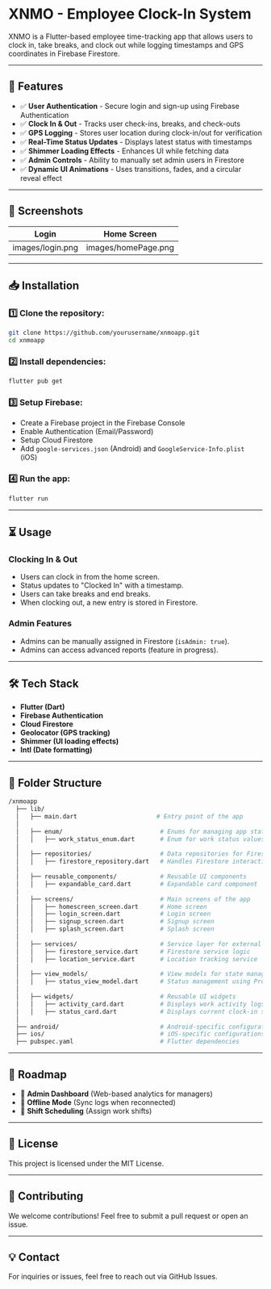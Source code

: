 # XNMO - Employee Clock-In System

XNMO is a Flutter-based employee time-tracking app that allows users to clock in, take breaks, and clock out while logging timestamps and GPS coordinates in Firebase Firestore.

---

## 🚀 Features

- ✅ **User Authentication** - Secure login and sign-up using Firebase Authentication
- ✅ **Clock In & Out** - Tracks user check-ins, breaks, and check-outs
- ✅ **GPS Logging** - Stores user location during clock-in/out for verification
- ✅ **Real-Time Status Updates** - Displays latest status with timestamps
- ✅ **Shimmer Loading Effects** - Enhances UI while fetching data
- ✅ **Admin Controls** - Ability to manually set admin users in Firestore
- ✅ **Dynamic UI Animations** - Uses transitions, fades, and a circular reveal effect

---

## 📸 Screenshots

| Login            | Home Screen         |
|------------------|---------------------|
| images/login.png | images/homePage.png |

---

## 📥 Installation

### 1️⃣ Clone the repository:

```sh
git clone https://github.com/yourusername/xnmoapp.git
cd xnmoapp
```

### 2️⃣ Install dependencies:

```sh
flutter pub get
```

### 3️⃣ Setup Firebase:

- Create a Firebase project in the Firebase Console
- Enable Authentication (Email/Password)
- Setup Cloud Firestore
- Add `google-services.json` (Android) and `GoogleService-Info.plist` (iOS)

### 4️⃣ Run the app:

```sh
flutter run
```

---

## ⏳ Usage

### Clocking In & Out

- Users can clock in from the home screen.
- Status updates to "Clocked In" with a timestamp.
- Users can take breaks and end breaks.
- When clocking out, a new entry is stored in Firestore.

### Admin Features

- Admins can be manually assigned in Firestore (`isAdmin: true`).
- Admins can access advanced reports (feature in progress).

---

## 🛠️ Tech Stack

- **Flutter (Dart)**
- **Firebase Authentication**
- **Cloud Firestore**
- **Geolocator (GPS tracking)**
- **Shimmer (UI loading effects)**
- **Intl (Date formatting)**

---

## 📂 Folder Structure

```bash
/xnmoapp
  ├── lib/
  │   ├── main.dart                      # Entry point of the app
  │
  │   ├── enum/                           # Enums for managing app states
  │   │   ├── work_status_enum.dart       # Enum for work status values
  │
  │   ├── repositories/                   # Data repositories for Firestore
  │   │   ├── firestore_repository.dart   # Handles Firestore interactions
  │
  │   ├── reusable_components/            # Reusable UI components
  │   │   ├── expandable_card.dart        # Expandable card component
  │
  │   ├── screens/                        # Main screens of the app
  │   │   ├── homescreen_screen.dart      # Home screen
  │   │   ├── login_screen.dart           # Login screen
  │   │   ├── signup_screen.dart          # Signup screen
  │   │   ├── splash_screen.dart          # Splash screen
  │
  │   ├── services/                       # Service layer for external dependencies
  │   │   ├── firestore_service.dart      # Firestore service logic
  │   │   ├── location_service.dart       # Location tracking service
  │
  │   ├── view_models/                    # View models for state management
  │   │   ├── status_view_model.dart      # Status management using Provider
  │
  │   ├── widgets/                        # Reusable UI widgets
  │   │   ├── activity_card.dart          # Displays work activity logs
  │   │   ├── status_card.dart            # Displays current clock-in status
  │
  ├── android/                            # Android-specific configurations
  ├── ios/                                # iOS-specific configurations
  ├── pubspec.yaml                        # Flutter dependencies
```

---

## 🔮 Roadmap

- 🚀 **Admin Dashboard** (Web-based analytics for managers)
- 🚀 **Offline Mode** (Sync logs when reconnected)
- 🚀 **Shift Scheduling** (Assign work shifts)

---

## 📜 License

This project is licensed under the MIT License.

---

## 🙌 Contributing

We welcome contributions! Feel free to submit a pull request or open an issue.

---

## 💡 Contact

For inquiries or issues, feel free to reach out via GitHub Issues.

